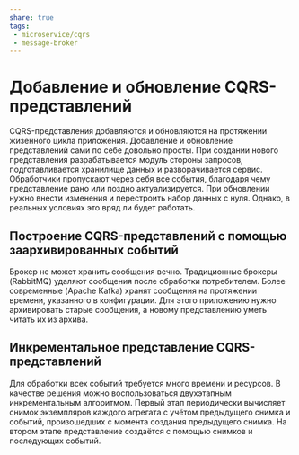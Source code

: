 ```yaml
---
share: true
tags:
 - microservice/cqrs
 - message-broker
---
```

# Добавление и обновление CQRS-представлений
CQRS-представления добавляются и обновляются на протяжении жизенного цикла приложения.
Добавление и обновление представлений сами по себе довольно просты. При создании нового представления разрабатывается модуль стороны запросов, подготавливается хранилище данных и разворачивается сервис. Обработчики пропускают через себя все события, благодаря чему представление рано или поздно актуализируется. При обновлении нужно внести изменения и перестроить набор данных с нуля.
Однако, в реальных условиях это вряд ли будет работать.
## Построение CQRS-представлений с помощью заархивированных событий
Брокер не может хранить сообщения вечно. Традиционные брокеры (RabbitMQ) удаляют сообщения после обработки потребителем. Более современные (Apache Kafka) хранят сообщения на протяжении времени, указанного в конфигурации.
Для этого приложению нужно архивировать старые сообщения, а новому представлению уметь читать их из архива.
## Инкрементальное представление CQRS-представлений
Для обработки всех событий требуется много времени и ресурсов. В качестве решения можно воспользоваться двухэтапным инкрементальным алгоритмом. Первый этап периодически вычисляет снимок экземпляров каждого агрегата с учётом предыдущего снимка и событий, произошедших с момента создания предыдущего снимка. На втором этапе представление создаётся с помощью снимков и последующих событий.